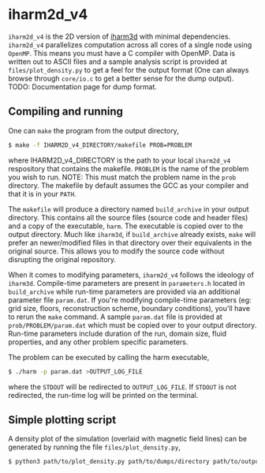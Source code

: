 # iharm2d_v4
`iharm2d_v4` is the 2D version of [iharm3d](https://github.com/AFD-Illinois/iharm3d) with minimal dependencies. `iharm2d_v4` parallelizes computation across all cores of a single node using `OpenMP`. This means you must have a C compiler with OpenMP. Data is written out to ASCII files and a sample analysis script is provided at `files/plot_density.py` to get a feel for the output format (One can always browse through `core/io.c` to get a better sense for the dump output).
TODO: Documentation page for dump format.

## Compiling and running
One can `make` the program from the output directory,
```bash
$ make -f IHARM2D_v4_DIRECTORY/makefile PROB=PROBLEM
```
where IHARM2D_v4_DIRECTORY is the path to your local `iharm2d_v4` respository that contains the makefile. `PROBLEM` is the name of the problem you wish to run. NOTE: This must match the problem name in the `prob` directory. The makefile by default assumes the GCC as your compiler and that it is in your `PATH`.

The `makefile` will produce a directory named `build_archive` in your output directory. This contains all the source files (source code and header files) and a copy of the executable, `harm`. The executable is copied over to the output directory. Much like `iharm3d`, if `build_archive` already exists, `make` will prefer an newer/modified files in that directory over their equivalents in the original source. This allows you to modify the source code without disrupting the original repository.

When it comes to modifying parameters, `iharm2d_v4` follows the ideology of `iharm3d`. Compile-time parameters are present in `parameters.h` located in `build_archive` while run-time parameters are provided via an additional parameter file `param.dat`. If you're modifying compile-time parameters (eg: grid size, floors, reconstruction scheme, boundary conditions), you'll have to rerun the `make` command. A sample `param.dat` file is provided at `prob/PROBLEM/param.dat` which must be copied over to your output directory. Run-time parameters include duration of the run, domain size, fluid properties, and any other problem specific parameters.

The problem can be executed by calling the harm executable,
```bash
$ ./harm -p param.dat >OUTPUT_LOG_FILE
```
where the `STDOUT` will be redirected to `OUTPUT_LOG_FILE`. If `STDOUT` is not redirected, the run-time log will be printed on the terminal.

## Simple plotting script
A density plot of the simulation (overlaid with magnetic field lines) can be generated by running the file `files/plot_density.py`,
```bash
$ python3 path/to/plot_density.py path/to/dumps/directory path/to/output/directory
```
